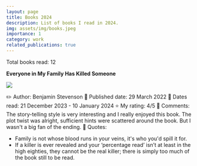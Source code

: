 ```yaml
---
layout: page
title: Books 2024
description: List of books I read in 2024.
img: assets/img/books.jpeg
importance: 1
category: work
related_publications: true
---
```


Total books read: 12

**Everyone in My Family Has Killed Someone**

<img src="https://images-na.ssl-images-amazon.com/images/S/compressed.photo.goodreads.com/books/1663127884i/60879779.jpg">

✏️ Author: Benjamin Stevenson
📅 Published date: 29 March 2022
📅 Dates read: 21 December 2023 - 10 January 2024
⭐ My rating: 4/5
📝 Comments: The story-telling style is very interesting and I really enjoyed this book. The plot twist was alright, sufficient hints were scattered around the book. But I wasn't a big fan of the ending.
💬 Quotes:
- Family is not whose blood runs in your veins, it's who you'd spill it for.
- If a killer is ever revealed and your ‘percentage read’ isn’t at least in the high eighties, they cannot be the real killer; there is simply too much of the book still to be read.

